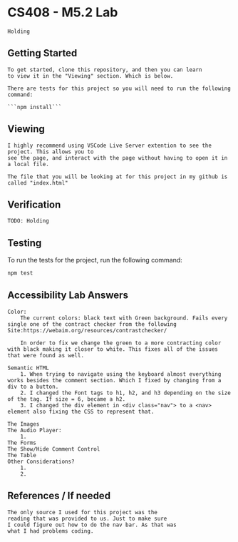 # CS408 - M5.2 Lab
    Holding

## Getting Started
    To get started, clone this repository, and then you can learn 
    to view it in the "Viewing" section. Which is below.

    There are tests for this project so you will need to run the following command: 
    
    ```npm install```

## Viewing
    I highly recommend using VSCode Live Server extention to see the project. This allows you to
    see the page, and interact with the page without having to open it in a local file.

    The file that you will be looking at for this project in my github is called "index.html"

## Verification
    TODO: Holding

## Testing

To run the tests for the project, run the following command:

```bash
npm test
```

## Accessibility Lab Answers

    Color:
        The current colors: black text with Green background. Fails every single one of the contract checker from the following Site:https://webaim.org/resources/contrastchecker/

        In order to fix we change the green to a more contracting color with black making it closer to white. This fixes all of the issues that were found as well.

    Semantic HTML
        1. When trying to navigate using the keyboard almost everything works besides the comment section. Which I fixed by changing from a div to a button.
        2. I changed the Font tags to h1, h2, and h3 depending on the size of the tag. If size = 6, became a h2. 
        3. I changed the div element in <div class="nav"> to a <nav> element also fixing the CSS to represent that.

    The Images
    The Audio Player:
        1. 
    The Forms
    The Show/Hide Comment Control
    The Table
    Other Considerations?
        1.
        2.
## References / If needed
    The only source I used for this project was the
    reading that was provided to us. Just to make sure
    I could figure out how to do the nav bar. As that was
    what I had problems coding.